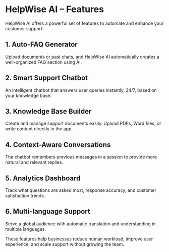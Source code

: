 # HelpWise AI – Features

HelpWise AI offers a powerful set of features to automate and enhance your customer support:

## 1. Auto-FAQ Generator
Upload documents or past chats, and HelpWise AI automatically creates a well-organized FAQ section using AI.

## 2. Smart Support Chatbot
An intelligent chatbot that answers user queries instantly, 24/7, based on your knowledge base.

## 3. Knowledge Base Builder
Create and manage support documents easily. Upload PDFs, Word files, or write content directly in the app.

## 4. Context-Aware Conversations
The chatbot remembers previous messages in a session to provide more natural and relevant replies.

## 5. Analytics Dashboard
Track what questions are asked most, response accuracy, and customer satisfaction trends.

## 6. Multi-language Support
Serve a global audience with automatic translation and understanding in multiple languages.

These features help businesses reduce human workload, improve user experience, and scale support without growing the team.
